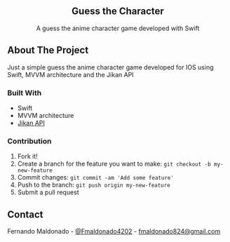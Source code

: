 
<br />
<p align="center">


  <h2 align="center">Guess the Character</h2>

  <p align="center">
    A guess the anime character game developed with Swift
    <br />
 
  </p>
</p>


## About The Project

Just a simple guess the anime character game developed for IOS using Swift, MVVM architecture and the Jikan API

### Built With

- Swift
- MVVM architecture
- [Jikan API](https://jikan.docs.apiary.io/)



### Contribution

1. Fork it!
2. Create a branch for the feature you want to make: `git checkout -b my-new-feature`
3. Commit changes: `git commit -am 'Add some feature'`
4. Push to the branch: `git push origin my-new-feature`
5. Submit a pull request

<!-- CONTACT -->

## Contact

Fernando Maldonado - [@Fmaldonado4202](https://twitter.com/Fmaldonado4202) - fmaldonado824@gmail.com